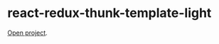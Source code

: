 # react-redux-thunk-template-light

 [Open project](https://github.com/facebook/create-react-app).

